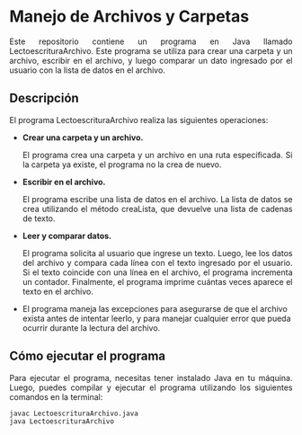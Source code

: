# Manejo de Archivos y Carpetas

<p align="justify">Este repositorio contiene un programa en Java llamado LectoescrituraArchivo. Este programa se utiliza para crear una carpeta y un archivo, escribir en el archivo, y luego comparar un dato ingresado por el usuario con la lista de datos en el archivo.</p>

## Descripción
<p align="justify">El programa LectoescrituraArchivo realiza las siguientes operaciones: </p>

- **Crear una carpeta y un archivo.** <p align="justify">El programa crea una carpeta y un archivo en una ruta especificada. Si la carpeta ya existe, el programa no la crea de nuevo.</p>

- **Escribir en el archivo.** <p align="justify">El programa escribe una lista de datos en el archivo. La lista de datos se crea utilizando el método creaLista, que devuelve una lista de cadenas de texto.</p>

- **Leer y comparar datos.**<p align="justify"> El programa solicita al usuario que ingrese un texto. Luego, lee los datos del archivo y compara cada línea con el texto ingresado por el usuario. Si el texto coincide con una línea en el archivo, el programa incrementa un contador. Finalmente, el programa imprime cuántas veces aparece el texto en el archivo.</p>

- El programa maneja las excepciones para asegurarse de que el archivo exista antes de intentar leerlo, y para manejar cualquier error que pueda ocurrir durante la lectura del archivo.</p>

## Cómo ejecutar el programa
<p align="justify">Para ejecutar el programa, necesitas tener instalado Java en tu máquina. Luego, puedes compilar y ejecutar el programa utilizando los siguientes comandos en la terminal:</p>



````bash
javac LectoescrituraArchivo.java
java LectoescrituraArchivo
